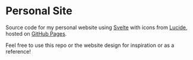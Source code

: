 # Personal Site

Source code for my personal website using [Svelte](https://svelte.dev/) with icons from [Lucide](https://lucide.dev/), hosted on [GitHub Pages](https://clementtsang.github.io/).

Feel free to use this repo or the website design for inspiration or as a reference!
